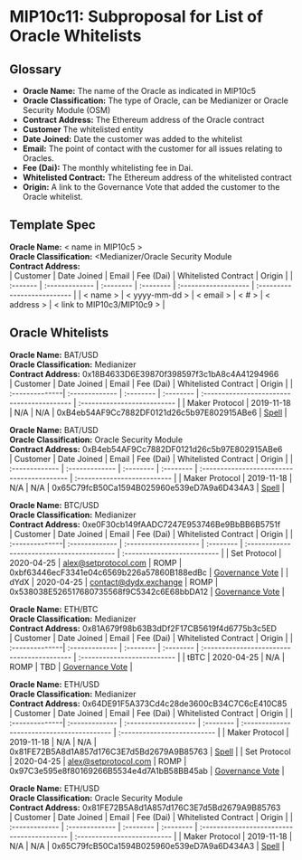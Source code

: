 # MIP10c11: Subproposal for List of Oracle Whitelists

## Glossary

- **Oracle Name:** The name of the Oracle as indicated in MIP10c5
- **Oracle Classification:** The type of Oracle, can be Medianizer or Oracle Security Module (OSM)
- **Contract Address:** The Ethereum address of the Oracle contract
- **Customer** The whitelisted entity
- **Date Joined:** Date the customer was added to the whitelist
- **Email:** The point of contact with the customer for all issues relating to Oracles.
- **Fee (Dai):**  The monthly whitelisting fee in Dai.
- **Whitelisted Contract:** The Ethereum address of the whitelisted contract
- **Origin:** A link to the Governance Vote that added the customer to the Oracle whitelist. 

## Template Spec

**Oracle Name:** < name in MIP10c5 >    
**Oracle Classification:** <Medianizer/Oracle Security Module   
**Contract Address:**    
| Customer |  Date Joined   |   Email   | Fee (Dai) | Whitelisted Contract |           Origin            |
| :------- | :------------- | :-------- | :-------- | :------------------- | :-------------------------- |
| < name > | < yyyy-mm-dd > | < email > |   < # >   |     < address >      | < link to MIP10c3/MIP10c9 > |

## Oracle Whitelists

**Oracle Name:** BAT/USD    
**Oracle Classification:** Medianizer   
**Contract Address:** 0x18B4633D6E39870f398597f3c1bA8c4A41294966   
|     Customer   |  Date Joined   |   Email   | Fee (Dai) |             Whitelisted Contract           |           Origin            |
| :--------------| :------------- | :-------- | :-------- | :----------------------------------------- | :-------------------------- |
| Maker Protocol |   2019-11-18   |    N/A    |    N/A    | 0xB4eb54AF9Cc7882DF0121d26c5b97E802915ABe6 | [Spell](https://etherscan.io/address/0xf44113760c4f70afeeb412c63bc713b13e6e202e#code) |

**Oracle Name:** BAT/USD    
**Oracle Classification:** Oracle Security Module    
**Contract Address:** 0xB4eb54AF9Cc7882DF0121d26c5b97E802915ABe6   
|    Customer    |  Date Joined   |   Email   | Fee (Dai) |              Whitelisted Contract          |           Origin            |
| :------------- | :------------- | :-------- | :-------- | :----------------------------------------- | :-------------------------- |
| Maker Protocol |   2019-11-18   |     N/A   |     N/A   | 0x65C79fcB50Ca1594B025960e539eD7A9a6D434A3 | [Spell](https://etherscan.io/address/0xf44113760c4f70afeeb412c63bc713b13e6e202e#code) |

**Oracle Name:** BTC/USD    
**Oracle Classification:** Medianizer   
**Contract Address:** 0xe0F30cb149fAADC7247E953746Be9BbBB6B5751f   
|     Customer   |  Date Joined   |           Email       | Fee (Dai) |             Whitelisted Contract           |           Origin            |
| :--------------| :------------- | :-------------------- | :-------- | :----------------------------------------- | :-------------------------- |
|  Set Protocol  |   2020-04-25   | alex@setprotocol.com  |   ROMP    | 0xbf63446ecF3341e04c6569b226a57860B188edBc | [Governance Vote](https://vote.makerdao.com/polling-proposal/qmealoapl7e1yzabsobg9wckj3bs8hb8pgquc5jx7r8qpo) |
|      dYdX      |   2020-04-25   | contact@dydx.exchange |   ROMP    | 0x538038E526517680735568f9C5342c6E68bbDA12 | [Governance Vote](https://vote.makerdao.com/polling-proposal/qmealoapl7e1yzabsobg9wckj3bs8hb8pgquc5jx7r8qpo) |

**Oracle Name:** ETH/BTC   
**Oracle Classification:** Medianizer   
**Contract Address:** 0x81A679f98b63B3dDf2F17CB5619f4d6775b3c5ED   
|     Customer   |  Date Joined   |   Email   | Fee (Dai) |             Whitelisted Contract           |           Origin            |
| :--------------| :------------- | :-------- | :-------- | :----------------------------------------- | :-------------------------- |
|      tBTC      |   2020-04-25   |    N/A    |   ROMP    |                      TBD                   | [Governance Vote](https://vote.makerdao.com/polling-proposal/qmeymkw5rhenzsevpvnhequj9glvq6n5buzapyrvestcdg) |

**Oracle Name:** ETH/USD  
**Oracle Classification:** Medianizer   
**Contract Address:** 0x64DE91F5A373Cd4c28de3600cB34C7C6cE410C85   
|     Customer   |  Date Joined   |   Email   | Fee (Dai) |             Whitelisted Contract           |           Origin            |
| :--------------| :------------- | :------------------- | :-------- | :----------------------------------------- | :-------------------------- |
| Maker Protocol |   2019-11-18   |           N/A        |    N/A    | 0x81FE72B5A8d1A857d176C3E7d5Bd2679A9B85763 | [Spell](https://etherscan.io/address/0xf44113760c4f70afeeb412c63bc713b13e6e202e#code) |
|  Set Protocol  |   2020-04-25   | alex@setprotocol.com |   ROMP    | 0x97C3e595e8f80169266B5534e4d7A1bB58BB45ab | [Governance Vote](https://vote.makerdao.com/polling-proposal/qmzfpgr8hwabpycsq6vnnzp2cebh8uzxjpor8rtzenhkop) |

**Oracle Name:** ETH/USD  
**Oracle Classification:** Oracle Security Module   
**Contract Address:** 0x81FE72B5A8d1A857d176C3E7d5Bd2679A9B85763   
|    Customer    |  Date Joined   |   Email   | Fee (Dai) |              Whitelisted Contract          |           Origin            |
| :------------- | :------------- | :-------- | :-------- | :----------------------------------------- | :-------------------------- |
| Maker Protocol |   2019-11-18   |     N/A   |     N/A   | 0x65C79fcB50Ca1594B025960e539eD7A9a6D434A3 | [Spell](https://etherscan.io/address/0xf44113760c4f70afeeb412c63bc713b13e6e202e#code) |